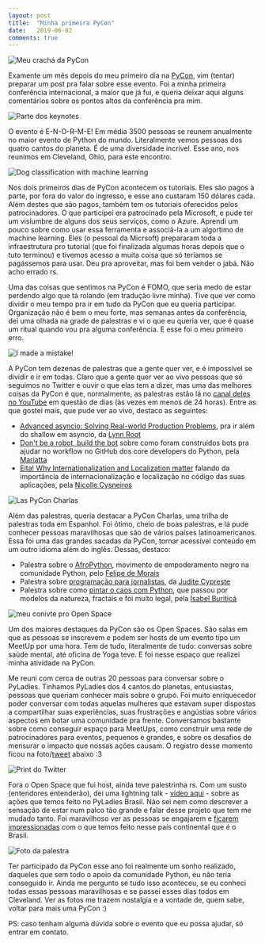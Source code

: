 ```yaml
---
layout: post
title:  "Minha primeira PyCon"
date:   2019-06-02
comments: true
---
```


![Meu crachá da PyCon](https://lh3.googleusercontent.com/YT7NNmuVwJVfEYxZkS53aoORmWd0BNpO2bGkqT6o8xR5pBqs2cpLvHTNHDKfA5ocr9sb5MCseQTP1lL9E72BlhKAdZtjVNFxNT3w5Zkg-Xp9WQN_8StuFBTW6C1VfSboUDJ2F_KWp5Xr-uzUOD3e5K3fs-ZT1ndym7Rl2KxcsJfZhHUB14xIiVlAzQz-a0YydGmzM9yfOa4WpCPiwdEaKFaXMTWDsy89VEEe-SRNWA41IiBO9yM2TU6jKSTlupo_tVWGWKovw-xaAII-qn-iqdQfw07Yci69ungMky2HsFPr9Eu35IrTWh4jKo0vzi8eEJlAMwB8c9_MW0p4puERqVUmXrzZEtSTHbSikDuXKZXlsPuukOXXh6kpMNdSmmHzAjaEgzpdPvu-kw9qz4H4T2S37v6HoQuhxwxkiZA5hbu6gO6kVDT2xpidKH2lv22xm6o07ghZf20P_9mgtySc3dJYP02ovT3Y7igUDn_E9djgxr_aoJpSD-XTiE3Q56vxmRWy-uKm1VUmXaiHIVa7yX17X63fU8-oh5t5FC5iDSxGtjSCPe9Y3CwSDqPRdYRMmC4AXxY2JbIMMk5yrpUKb4ZrPaRtoA9IcWgXVbaN3mciC3X8AhxfszDd3yNuMpFrqdaGuz-O8hggulpEReeexmUYVuNwoQ3j=w478-h637-no)


Examente um mês depois do meu primeiro dia na [PyCon](https://us.pycon.org/2019/), vim (tentar) preparar um post pra falar sobre esse evento. Foi a minha primeira conferência internacional, a maior que já fui, e queria deixar aqui alguns comentários sobre os pontos altos da conferência pra mim.


![Parte dos keynotes](https://lh3.googleusercontent.com/dwVpIEH6ZnAHdbvN03XEiWlZeltuguVNotA4oVV3F3fbFEzHGDUdY70b5IUz-_xJD71bJ0ui1k0MgRBFHkdqU_laL4iRD3kUlBb85EWAHuE2iIQtszVq9CCc5jbyxvxa7z3zn-bEfR0JEnWhNMbxCD7_6c7wIti7wtpg8tEhZfcsYvBOnM8_og7h_5qjxxyz1le0eP0u22odQZ1YJgDteg1vqvQow-wvhmnuu0CBvW-AKnpDmk9sSy_KuMXvs4d4sTo-v1PTwiQEByc6mNDHLaJMdnPqscbt29ri125B-YqBS1-SmMpfXq6UxqCAOgQfDMXULT0OpRVpexOCA5fDYa42-b84mbVfnapZ5RaxsiyXc0oHrP3DW2--UyCl76OnfYvQnHu4jdbBJfQjiUqNQ6H_JQ88zFQ5rhD3hsjvTvMot1WV5NgPOoO4PDCWfUkCCubU2itdkm-kqajtIqwlDMAZ5Tu6_AMnoBgXB_Dd7QKYhdjBc8AuZqcjkfB4PAvkzqlbICHHNbjIfLgnJHYLVXiJiLImPO6hw0jRsuHdu7d-7bcEGPRdy_wyN2y-B43Hn62yK1-u8cHomqXZwogRZlbL8buzcJQ8hxllNw_QgVoduRV_IeVRFyUuz483aakHdPFO7szc04ag5fIk4KCPGrAj9NMmBs7y=w850-h637-no)


O evento é E-N-O-R-M-E! Em média 3500 pessoas se reunem anualmente no maior evento de Python do mundo. Literalmente vemos pessoas dos quatro cantos do planeta. É de uma diversidade incrível. Esse ano, nos reunimos em Cleveland, Ohio, para este encontro.


![Dog classification with machine learning](https://lh3.googleusercontent.com/wTNVhcy_t3pDXFfGn3qxmTCtcDKs69_4q4t4ce4UtC-bGBnxRLZDzvnR9CtG70wXzYgTRZ3BF0i1KKhscnUhHEIW68HFGre9RolUFv_iXTw6oaegFdAJ413mchHBXgNeEzQRT2cGsK9xIOWKqpJmVV0TMXLE-rShCOesTDr04KVvhE3OmoKjuW1EOuc4nbU4E1g35Qz8OHLf46_M1KTJSVM14L2sLesk_xvn6g5N0mq5mqZvLOYEwNVWAmkI8RWCQgZG3xYEN8U2G4DQCb49aOvhwT7pn3hDQIZIYIVh29zaSbfWjVzldIxvb6HSish-TMd6Ah_WzW9naWGJhytmYc9OMiLdJpKJpxJyupu8FrFwsmcA8WtEFXyqw-8xLZDlEYoKQV6DOxwqosuuSUjeAM1Oj8sfCd8QdG3InluESfbZy4sgyI6HtJ8GZdnZmz3D8y-tI7fpW35xol_MFuK9p4biMdRC6q3YX5_LdK5m2d9tBCKKbCCDTI0S01jmA-20MqAnsR_ynFdEFhnwt7xrP3OW5RACNmcJ17mugOzQ47hsoheZqfK3qNanvZxpbckDVqxUnKRYtI8mUww-Ev0-DUjt-la6GRPfSv1bKbsiuRtV-OwysuJdLKZ4avO_BiYzsv21nSXY_GaihkmtLs5OLRpKjTWjqhv0=w478-h637-no)


Nos dois primeiros dias de PyCon acontecem os tutoriais. Eles são pagos à parte, por fora do valor do ingresso, e esse ano custaram 150 dólares cada. Além destes que são pagos, também tem os tutoriais oferecidos pelos patrocinadores. O que participei era patrocinado pela Microsoft, e pude ter um vislumbre de alguns dos seus serviços, como o Azure. Aprendi um pouco sobre como usar essa ferramenta e associá-la a um algortimo de machine learning. Eles (o pessoal da Micrsoft) prepararam toda a infraestrutura pro tutorial (que foi finalizada algumas horas depois que o tuto terminou) e tivemos acesso a muita coisa que só teríamos se pagássemos para usar. Deu pra aproveitar, mas foi bem vender o jabá. Não acho errado rs.


Uma das coisas que sentimos na PyCon é FOMO, que seria medo de estar perdendo algo que tá rolando (em tradução livre minha). Tive que ver como dividir o meu tempo pra ir em tudo da PyCon que eu queria participar. Organização não é bem o meu forte, mas semanas antes da conferência, dei uma olhada na grade de palestras e vi o que eu queria ver, que é quase um ritual quando vou pra alguma conferência. E esse foi o meu primeiro erro.


![I made a mistake!](https://media.giphy.com/media/rJSKGg8010eUE/giphy.gif)


A PyCon tem dezenas de palestras que a gente quer ver, e é impossível se dividir e ir em todas. Claro que a gente quer ver ao vivo pessoas que só seguimos no Twitter e ouvir o que elas tem a dizer, mas uma das melhores coisas da PyCon é que, normalmente, as palestras estão lá no [canal deles no YouTube](https://www.youtube.com/channel/UCxs2IIVXaEHHA4BtTiWZ2mQ) em questão de dias (às vezes em menos de 24 horas). Entre as que gostei mais, que pude ver ao vivo, destaco as seguintes:

* [Advanced asyncio: Solving Real-world Production Problems](https://www.youtube.com/watch?v=bckD_GK80oY), pra ir além do shallow em asyncio, da [Lynn Root](https://twitter.com/roguelynn)
* [Don't be a robot, build the bot](https://www.youtube.com/watch?v=_xdEAxLuj9Y) sobre como foram construídos bots pra ajudar no workflow no GitHub dos core developers do Python, pela [Mariatta](https://twitter.com/mariatta)
* [Eita! Why Internationalization and Localization matter](https://www.youtube.com/watch?v=2eF_MhgplQ8) falando da importância de internacionalização e localização no código das suas aplicações, pela [Nicolle Cysneiros](https://twitter.com/nicysneiros)


![Las PyCon Charlas](https://pbs.twimg.com/profile_banners/948661949629456384/1518195829/1500x500)


Além das palestras, queria destacar a PyCon Charlas, uma trilha de palestras toda em Espanhol. Foi ótimo, cheio de boas palestras, e lá pude conhecer pessoas maravilhosas que são de vários países latinoamericanos. Essa foi uma das grandes sacadas da PyCon, tornar acessível conteúdo em um outro idioma além do inglês. Dessas, destaco:

* Palestra sobre o [AfroPython](https://www.youtube.com/watch?v=vFsUHJRPtJ4), movimento de empoderamento negro na comunidade Python, pelo [Felipe de Morais](https://twitter.com/felipedemorais_)
* Palestra sobre [programação para jornalistas](https://www.youtube.com/watch?v=or3d8pNrSBc), da [Judite Cypreste](https://twitter.com/juditecypreste)
* Palestra sobre como [pintar o caos com Python](https://www.youtube.com/watch?v=4OkiRPU-XMU), que passou por modelos da natureza, fractais e foi muito legal, pela [Isabel Buriticá](https://twitter.com/iris9112)


![meu conivte pro Open Space](https://lh3.googleusercontent.com/lbKlDnu09Nep0Tr3XQZ9TRDlfAPNLHb9-IrJWQOq7fayDLWVoOF5Ba-IUlRBw47vVVS0a4_Cm7Cu44DHKwaPC4Xx62KudFnfw6xCubSVWqBtCrAiEw0tcBfqRUf1udoJ8Ix77MjIFpSU3Q9g-sSd1fHvjUmh8cOniYyzbJP_6k6fKk3LWwTg2tZcToGhYxdoW0k7ke5DegeQnCBUvSX4n2E_eCOmWf-SxRebdY2qetniwZ9tO6bGTUjarIjT8vmxZZ9gaDvYcXrNbPDoHwwyCk4DkbK3o-nVjK5ZYPVcTGSpy77tlYndnvHBVg7NraJnRsliYRHwIgHPBaj2i-7NRfAOt-up1CksiVJZ2TxcFWDboLhgUX0UNpUi8_Rb4-lZLhtql1Xo_WfP_QbNSMkRUtyqTGSWF3tr_OKt8GxHMIW-FM9-omPhcoi0sSeh7-qxo45JnslqiFtMQUCFTM_9I-aQKXY7u3sVo6nTCL3bLZm_YUlgNIW1B77icPPkYqIF-ek_4BVsVGo2VXMfjpfvM91iSmBDiGrCCK2QTq3mnDPRmzQNo7VHIvcjWxLTo_zqNpXg8gcs-gSVhpgYXX7ROHxY7CpRjYvdT0DGHcGri2EoQR-0PQ_h2DVWk3IFwhey4sHt6g8qZ8eWUOj9fZRZtkvuBzeNUNzz=w478-h637-no)

Um dos maiores destaques da PyCon são os Open Spaces. São salas em que as pessoas se inscrevem e podem ser hosts de um evento tipo um MeetUp por uma hora. Tem de tudo, literalmente de tudo: conversas sobre saúde mental, até oficina de Yoga teve. E foi nesse espaço que realizei minha atividade na PyCon.

Me reuni com cerca de outras 20 pessoas para conversar sobre o PyLadies. Tinhamos PyLadies dos 4 cantos do planetas, entusiastas, pessoas que queriam conhecer mais sobre o grupo. Foi muito enriquecedor poder conversar com todas aquelas mulheres que estavam super dispostas a compartilhar suas experiências, suas frustrações e angústias sobre vários aspectos em botar uma comunidade pra frente. Conversamos bastante sobre como conseguir espaço para MeetUps, como construir uma rede de patrocinadores para eventos, pequenos e grandes, e sobre os desafios de mensurar o impacto que nossas ações causam. O registro desse momento ficou na foto/[tweet](https://twitter.com/delight737/status/1125114701275377664) abaixo :3

![Print do Twitter](https://lh3.googleusercontent.com/np1pekarhe_JSN8lym8K2VdgbL0JBodPXlDUz3Ugj0JOm3QQhKFpo5nA5R2Pe9Lb9ta8CxYdiUKBbZm_YR0IDsFu0ya5VvhfbIbQu_V9ij9I0F_sh98p9XVwheQEAL-YqZZ6ErMQMlKIw1bFxli9B3TSJgvsvGGHpmJZku3-Gh0xKCzGXPAVxfZ_UoZi6QpNOFmGhJ206cidV_M3rGVnC9rj1D5Q88GNH2VS9G-jjsnx1OXS5VGnHx4OTO-KMY-7lbV4OjyLFcdMcnJSW_cu7YLxfmD5KtqQJ4B_8JsoWUSim5-VxNU4u3Z4Aq3xJ5c-QVjbuq0RlUh-MWYQwRlTUDgwpYjPRoWWsKLYV1Rgpb4aoW6Uuc8QlbHCeWMj3q7RjCRYSh2_GKj9Td1ERLY13Nfl7ympVZ2yr2UZ6zdQZ6upMpbsGsDAVjNqIMNdah7IWEfkdOCFdfVoiIkkuFtk1R77b1iGB7GcZlNaiX1cr72oQLqos2Gpl1xN8tYHrqv1ra-jw1Ljri-kIhH88okMLRT8_DhN_n0FUc2mzmBkkh8dqsi0NFSk9pqw2my1us8SmgioUsArnbQRinsFryKrhZFINTBosWPcfcQJcHyBesjff1umguQZfM3asMqs0zCF5Fvxjr-lcAxAXdjUhiL07KtI6bSgHIOX=w216-h268-no)

Fora o Open Space que fui host, ainda teve palestrinha rs. Com um susto (entendores entenderão), dei uma lightning talk - [vídeo aqui](https://www.youtube.com/watch?time_continue=1359&v=sRwHWPDJBnk) - sobre as ações que temos feito no PyLadies Brasil. Não sei nem como descrever a sensação de estar num palco tão grande e falar desse projeto que tem me mudado tanto. Foi maravilhoso ver as pessoas se engajarem e [ficarem impressionadas](https://twitter.com/delight737/status/1125114701275377664) com o que temos feito nesse país continental que é o Brasil.

![Foto da palestra](https://pbs.twimg.com/media/D5wXqnLWsAEfjQH.jpg:large)


Ter participado da PyCon esse ano foi realmente um sonho realizado, daqueles que sem todo o apoio da comunidade Python, eu não teria conseguido ir. Ainda me pergunto se tudo isso aconteceu, se eu conheci todas essas pessoas maravilhosas e se passei esses dias todos em Cleveland. Ver as fotos me trazem nostalgia e a vontade de, quem sabe, voltar para mais uma PyCon :)

PS: caso tenham alguma dúvida sobre o evento que eu possa ajudar, só entrar em contato.